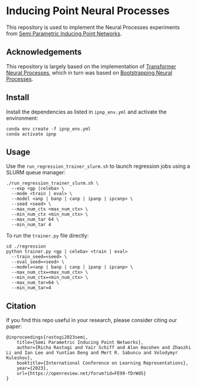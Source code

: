 # Inducing Point Neural Processes

This repository is used to implement the Neural Processes experiments from [Semi Parametric Inducing Point Networks](https://openreview.net/forum?id=FE99-fDrWd5).

## Acknowledgements
This repository is largely based on the implementation of [Transformer Neural Processes](https://github.com/tung-nd/TNP-pytorch), which in turn was based on [Bootstrapping Neural Processes](https://github.com/juho-lee/bnp).

## Install

Install the dependencies as listed in `ipnp_env.yml` and activate the environment:

```shell
conda env create -f ipnp_env.yml
conda activate ipnp
```

## Usage

Use the `run_regression_trainer_slurm.sh` to launch regression jobs using a SLURM queue manager:
```
./run_regression_trainer_slurm.sh \
  --exp <gp |celeba> \
  --mode <train | eval> \
  --model <anp | banp | canp | ipanp | ipcanp> \
  --seed <seed> \
  --max_num_ctx <max_num_ctx> \
  --min_num_ctx <min_num_ctx> \
  --max_num_tar 64 \
  --min_num_tar 4 
```

To run the `trainer.py` file directly:
```
cd ./regression
python trainer.py <gp | celeba> <train | eval>
  --train_seed=<seed> \
  --eval_seed=<seed> \
  --model=<anp | banp | canp | ipanp | ipcanp> \
  --max_num_ctx=<max_num_ctx> \
  --min_num_ctx=<min_num_ctx> \
  --max_num_tar=64 \
  --min_num_tar=4
```


## Citation

If you find this repo useful in your research, please consider citing our paper:
```
@inproceedings{rastogi2023semi,
    title={Semi Parametric Inducing Point Networks},
    author={Richa Rastogi and Yair Schiff and Alon Hacohen and Zhaozhi Li and Ian Lee and Yuntian Deng and Mert R. Sabuncu and Volodymyr Kuleshov},
    booktitle={International Conference on Learning Representations},
    year={2023},
    url={https://openreview.net/forum?id=FE99-fDrWd5}
}
```
